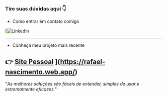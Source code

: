 ### Tire suas dúvidas aqui 👇

- Como entrar em contato comigo

[![LinkedIn](https://www.linkedin.com/in/rafael-nascimento-7248b5305/)

---------------

- Conheça meu projeto mais recente

👉 [Site Pessoal]([https://github.com/RafaelNasA/Projeto-Agencia)
](https://rafael-nascimento.web.app/)
-------------
"_As melhores soluções são fáceis de entender, simples de usar e extremamente eficazes._"

